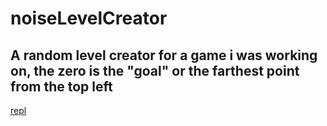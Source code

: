 # noiseLevelCreator
A random level creator for a game i was working on, the zero is the "goal" or the farthest point from the top left
---
[repl](https://replit.com/@GeorgeLebor/LevelCreator#main.cpp)
